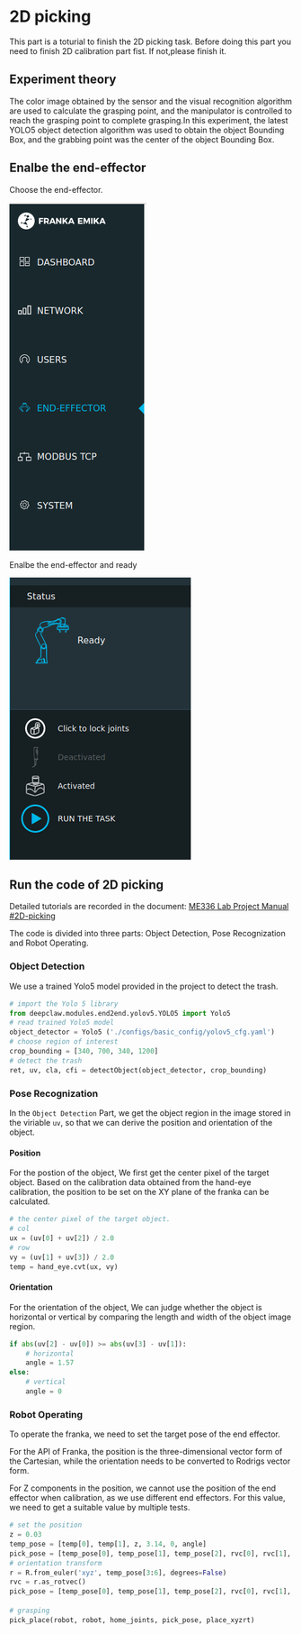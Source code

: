 # 2D picking 

This part is a toturial to finish the 2D picking task. Before doing this part you need to finish 2D calibration part fist. If not,please finish it.

## Experiment theory

The color image obtained by the sensor and the visual recognition algorithm are used to calculate the grasping point, and the manipulator is controlled to reach the grasping point to complete grasping.In this experiment, the latest YOLO5 object detection algorithm was used to obtain the object Bounding Box, and the grabbing point was the center of the object Bounding Box.

## Enalbe the end-effector

Choose the end-effector.

![image](../2Dpicking/choose_the_end-effector.png)

Enalbe the end-effector and ready

![image](../2Dpicking/enalbe_the_end-effector_status.png)

## Run the code of 2D picking

Detailed tutorials are recorded in the document: [ME336 Lab Project Manual #2D-picking](https://bionicdl.feishu.cn/docs/doccnfGyDtcYwfkxvA0mFD2CVkd#AMoJHy)

The code is divided into three parts: Object Detection, Pose Recognization and Robot Operating.

### Object Detection

 We use a trained Yolo5 model provided in the project to detect the trash.

```python
# import the Yolo 5 library
from deepclaw.modules.end2end.yolov5.YOLO5 import Yolo5
# read trained Yolo5 model
object_detector = Yolo5 ('./configs/basic_config/yolov5_cfg.yaml')
# choose region of interest
crop_bounding = [340, 700, 340, 1200]
# detect the trash
ret, uv, cla, cfi = detectObject(object_detector, crop_bounding)
```

### Pose Recognization

In the `Object Detection` Part, we get the object region in the image stored in the viriable `uv`, so that we can derive the position and orientation of the object.  

#### Position

For the postion of the object, We first get the center pixel of the target object. Based on the calibration data obtained from the hand-eye calibration, the position to be set on the XY plane of the franka can be calculated.

```python
# the center pixel of the target object.
# col
ux = (uv[0] + uv[2]) / 2.0
# row
vy = (uv[1] + uv[3]) / 2.0
temp = hand_eye.cvt(ux, vy)
```

#### Orientation

For the orientation of the object, We can judge whether the object is horizontal or vertical by comparing the length and width of the object image region.


```python
if abs(uv[2] - uv[0]) >= abs(uv[3] - uv[1]):
    # horizontal
    angle = 1.57
else:
    # vertical
    angle = 0
```

### Robot Operating

To operate the franka, we need to set the target pose of the end effector.

For the API of Franka, the position is the three-dimensional vector form of the Cartesian, while the orientation needs to be converted to Rodrigs vector form.

For Z components in the position, we cannot use the position of the end effector when calibration, as we use different end effectors. For this value, we need to get a suitable value by multiple tests.

```python
# set the position 
z = 0.03
temp_pose = [temp[0], temp[1], z, 3.14, 0, angle]
pick_pose = [temp_pose[0], temp_pose[1], temp_pose[2], rvc[0], rvc[1], rvc[2]]
# orientation transform
r = R.from_euler('xyz', temp_pose[3:6], degrees=False)
rvc = r.as_rotvec()
pick_pose = [temp_pose[0], temp_pose[1], temp_pose[2], rvc[0], rvc[1], rvc[2]]
        
# grasping
pick_place(robot, robot, home_joints, pick_pose, place_xyzrt)
```
